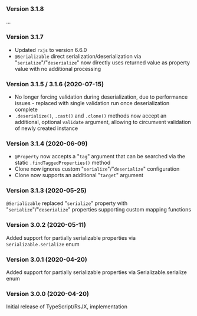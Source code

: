 ### Version 3.1.8

...

### Version 3.1.7

- Updated `rxjs` to version 6.6.0
- `@Serializable` direct serialization/deserialization via "`serialize`"/"`deserialize`" now directly uses returned value as property value with no additional processing

### Version 3.1.5 / 3.1.6 (2020-07-15)

- No longer forcing validation during deserialization, due to performance issues - replaced with single validation run once deserialization complete
- `.deserialize()`, `.cast()` and `.clone()` methods now accept an additional, optional `validate` argument, allowing to circumvent validation of newly created instance

### Version 3.1.4 (2020-06-09)

- `@Property` now accepts a "`tag`" argument that can be searched via the static `.findTaggedProperties()` method
- Clone now ignores custom "`serialize`"/"`deserialize`" configuration
- Clone now supports an additional "`target`" argument

### Version 3.1.3 (2020-05-25)

`@Serializable` replaced "`serialize`" property with "`serialize`"/"`deserialize`" properties supporting custom mapping functions

### Version 3.0.2 (2020-05-11)

Added support for partially serializable properties via `Serializable.serialize` enum

### Version 3.0.1 (2020-04-20)

Added support for partially serializable properties via Serializable.serialize enum

### Version 3.0.0 (2020-04-20)

Initial release of TypeScript/RsJX, implementation
